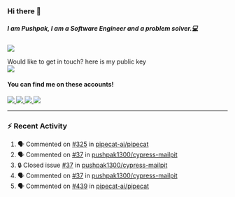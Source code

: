 ### Hi there 👋


##### I am Pushpak, I am a Software Engineer and a problem solver.💻

![](https://komarev.com/ghpvc/?username=pushpak1300)

 Would like to get in touch? here is my public key 
 <br> <a href='https://keybase.io/pushpak1300'><img src="https://img.shields.io/keybase/pgp/pushpak1300?color=pinl&label=PGP&style=for-the-badge"/></a></br>
#### You can find me on these accounts!
<p>
<a href='https://twitter.com/pushpak1300'><a href="https://pushpak1300.me/" target="_blank">
  <img src="https://img.shields.io/badge/website-%23E34F26.svg?&style=for-the-badge" />
</a> 
 
 <a href="https://twitter.com/pushpak1300" target="_blank">
  <img src="https://img.shields.io/badge/twitter-%231DA1F2.svg?&style=for-the-badge&logo=twitter&logoColor=white" />
</a> 

<a href="https://www.linkedin.com/in/pushpak-c-286b17b1/" target="_blank">
  <img src="https://img.shields.io/badge/linkedin-%230077B5.svg?&style=for-the-badge&logo=linkedin&logoColor=white" />
</a> 

<a href="https://dev.to/pushpak1300/" target="_blank">
  <img src="http://img.shields.io/badge/dev.to-gray?style=for-the-badge&logo=dev.to&?logoColor=white?logoWidth=100?label=" />
</a> 


</p>

---

### ⚡ Recent Activity

<!--START_SECTION:activity-->
1. 🗣 Commented on [#325](https://github.com/pipecat-ai/pipecat/issues/325#issuecomment-2335218146) in [pipecat-ai/pipecat](https://github.com/pipecat-ai/pipecat)
2. 🗣 Commented on [#37](https://github.com/pushpak1300/cypress-mailpit/issues/37#issuecomment-2333812928) in [pushpak1300/cypress-mailpit](https://github.com/pushpak1300/cypress-mailpit)
3. 🔒 Closed issue [#37](https://github.com/pushpak1300/cypress-mailpit/issues/37) in [pushpak1300/cypress-mailpit](https://github.com/pushpak1300/cypress-mailpit)
4. 🗣 Commented on [#37](https://github.com/pushpak1300/cypress-mailpit/issues/37#issuecomment-2333712974) in [pushpak1300/cypress-mailpit](https://github.com/pushpak1300/cypress-mailpit)
5. 🗣 Commented on [#439](https://github.com/pipecat-ai/pipecat/issues/439#issuecomment-2328932272) in [pipecat-ai/pipecat](https://github.com/pipecat-ai/pipecat)
<!--END_SECTION:activity-->
